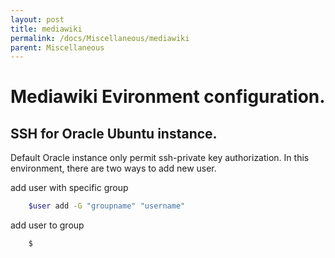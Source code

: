 ```yaml
---
layout: post
title: mediawiki
permalink: /docs/Miscellaneous/mediawiki
parent: Miscellaneous
---
```







# Mediawiki Evironment configuration.


## SSH for Oracle Ubuntu instance.

Default Oracle instance only permit ssh-private key authorization.
In this environment, there are two ways to add new user.

add user with specific group

``` bash
    $user add -G "groupname" "username"
```

add user to group

``` bash
    $
```